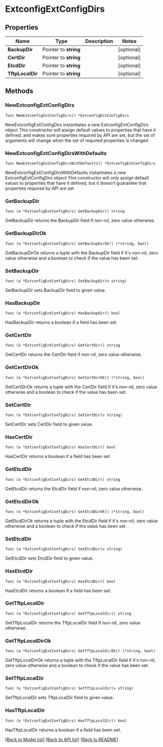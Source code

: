 # ExtconfigExtConfigDirs

## Properties

Name | Type | Description | Notes
------------ | ------------- | ------------- | -------------
**BackupDir** | Pointer to **string** |  | [optional] 
**CertDir** | Pointer to **string** |  | [optional] 
**EtcdDir** | Pointer to **string** |  | [optional] 
**TftpLocalDir** | Pointer to **string** |  | [optional] 

## Methods

### NewExtconfigExtConfigDirs

`func NewExtconfigExtConfigDirs() *ExtconfigExtConfigDirs`

NewExtconfigExtConfigDirs instantiates a new ExtconfigExtConfigDirs object
This constructor will assign default values to properties that have it defined,
and makes sure properties required by API are set, but the set of arguments
will change when the set of required properties is changed

### NewExtconfigExtConfigDirsWithDefaults

`func NewExtconfigExtConfigDirsWithDefaults() *ExtconfigExtConfigDirs`

NewExtconfigExtConfigDirsWithDefaults instantiates a new ExtconfigExtConfigDirs object
This constructor will only assign default values to properties that have it defined,
but it doesn't guarantee that properties required by API are set

### GetBackupDir

`func (o *ExtconfigExtConfigDirs) GetBackupDir() string`

GetBackupDir returns the BackupDir field if non-nil, zero value otherwise.

### GetBackupDirOk

`func (o *ExtconfigExtConfigDirs) GetBackupDirOk() (*string, bool)`

GetBackupDirOk returns a tuple with the BackupDir field if it's non-nil, zero value otherwise
and a boolean to check if the value has been set.

### SetBackupDir

`func (o *ExtconfigExtConfigDirs) SetBackupDir(v string)`

SetBackupDir sets BackupDir field to given value.

### HasBackupDir

`func (o *ExtconfigExtConfigDirs) HasBackupDir() bool`

HasBackupDir returns a boolean if a field has been set.

### GetCertDir

`func (o *ExtconfigExtConfigDirs) GetCertDir() string`

GetCertDir returns the CertDir field if non-nil, zero value otherwise.

### GetCertDirOk

`func (o *ExtconfigExtConfigDirs) GetCertDirOk() (*string, bool)`

GetCertDirOk returns a tuple with the CertDir field if it's non-nil, zero value otherwise
and a boolean to check if the value has been set.

### SetCertDir

`func (o *ExtconfigExtConfigDirs) SetCertDir(v string)`

SetCertDir sets CertDir field to given value.

### HasCertDir

`func (o *ExtconfigExtConfigDirs) HasCertDir() bool`

HasCertDir returns a boolean if a field has been set.

### GetEtcdDir

`func (o *ExtconfigExtConfigDirs) GetEtcdDir() string`

GetEtcdDir returns the EtcdDir field if non-nil, zero value otherwise.

### GetEtcdDirOk

`func (o *ExtconfigExtConfigDirs) GetEtcdDirOk() (*string, bool)`

GetEtcdDirOk returns a tuple with the EtcdDir field if it's non-nil, zero value otherwise
and a boolean to check if the value has been set.

### SetEtcdDir

`func (o *ExtconfigExtConfigDirs) SetEtcdDir(v string)`

SetEtcdDir sets EtcdDir field to given value.

### HasEtcdDir

`func (o *ExtconfigExtConfigDirs) HasEtcdDir() bool`

HasEtcdDir returns a boolean if a field has been set.

### GetTftpLocalDir

`func (o *ExtconfigExtConfigDirs) GetTftpLocalDir() string`

GetTftpLocalDir returns the TftpLocalDir field if non-nil, zero value otherwise.

### GetTftpLocalDirOk

`func (o *ExtconfigExtConfigDirs) GetTftpLocalDirOk() (*string, bool)`

GetTftpLocalDirOk returns a tuple with the TftpLocalDir field if it's non-nil, zero value otherwise
and a boolean to check if the value has been set.

### SetTftpLocalDir

`func (o *ExtconfigExtConfigDirs) SetTftpLocalDir(v string)`

SetTftpLocalDir sets TftpLocalDir field to given value.

### HasTftpLocalDir

`func (o *ExtconfigExtConfigDirs) HasTftpLocalDir() bool`

HasTftpLocalDir returns a boolean if a field has been set.


[[Back to Model list]](../README.md#documentation-for-models) [[Back to API list]](../README.md#documentation-for-api-endpoints) [[Back to README]](../README.md)


